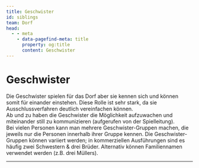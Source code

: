 ```yaml
---
title: Geschwister
id: siblings
team: Dorf
head:
  - - meta
    - data-pagefind-meta: title
      property: og:title
      content: Geschwister
---
```


# Geschwister <TeamBadge team="Dorf" />

Die Geschwister spielen für das Dorf aber sie kennen sich und können somit für einander einstehen. Diese Rolle ist sehr stark, da sie Ausschlussverfahren deutlich vereinfachen können.  
Ab und zu haben die Geschwister die Möglichkeit aufzuwachen und miteinander still zu kommunizieren (aufgerufen von der Spielleitung).  
Bei vielen Personen kann man mehrere Geschwister-Gruppen machen, die jeweils nur die Personen innerhalb ihrer Gruppe kennen. Die Geschwister-Gruppen können variiert werden; in kommerziellen Ausführungen sind es häufig zwei Schwestern & drei Brüder. Alternativ können Familiennamen verwendet werden (z.B. drei Müllers).

---
